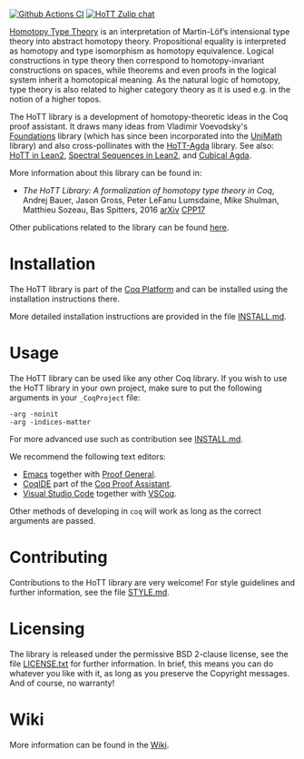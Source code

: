 [![Github Actions CI][1]][2]
[![HoTT Zulip chat][3]][4]

[Homotopy Type Theory][5] is an interpretation of
Martin-Löf’s intensional type theory into abstract homotopy theory.
Propositional equality is interpreted as homotopy and type isomorphism as
homotopy equivalence. Logical constructions in type theory then correspond to
homotopy-invariant constructions on spaces, while theorems and even proofs in
the logical system inherit a homotopical meaning. As the natural logic of
homotopy, type theory is also related to higher category theory as it is used
e.g. in the notion of a higher topos.

The HoTT library is a development of homotopy-theoretic ideas in the Coq proof
assistant. It draws many ideas from Vladimir Voevodsky's [Foundations][6]
library (which has since been incorporated into the [UniMath][7] library) and
also cross-pollinates with the [HoTT-Agda][8] library. See also: [HoTT in
Lean2][9], [Spectral Sequences in Lean2][10], and [Cubical Agda][11].

More information about this library can be found in:

- _The HoTT Library: A formalization of homotopy type theory in Coq_, Andrej
  Bauer, Jason Gross, Peter LeFanu Lumsdaine, Mike Shulman, Matthieu Sozeau, Bas
  Spitters, 2016 [arXiv][12] [CPP17][13]

Other publications related to the library can be found
[here][14].

# Installation

The HoTT library is part of the [Coq
Platform][15] and can be installed using
the installation instructions there.

More detailed installation instructions are provided in the file
[INSTALL.md](/INSTALL.md).

# Usage

The HoTT library can be used like any other Coq library. If you wish to use the
HoTT library in your own project, make sure to put the following arguments in
your `_CoqProject` file:

```
-arg -noinit
-arg -indices-matter
```

For more advanced use such as contribution see [INSTALL.md](/INSTALL.md).

We recommend the following text editors:

 * [Emacs][16] together with [Proof General][17].
 * [CoqIDE][18] part of the [Coq Proof Assistant][19].
 * [Visual Studio Code][20] together with [VSCoq][21].

Other methods of developing in `coq` will work as long as the correct arguments
are passed.

# Contributing

Contributions to the HoTT library are very welcome! For style guidelines and
further information, see the file [STYLE.md](/STYLE.md).

# Licensing

The library is released under the permissive BSD 2-clause license, see the file
[LICENSE.txt](/LICENSE.txt) for further information. In brief, this means you
can do whatever you like with it, as long as you preserve the Copyright
messages. And of course, no warranty!

# Wiki

More information can be found in the [Wiki][22].


[1]: https://github.com/HoTT/HoTT/workflows/CI/badge.svg?branch=master
[2]: https://github.com/HoTT/HoTT/actions?query=workflow%3ACI+branch%3Amaster
[3]: https://img.shields.io/badge/zulip-join_chat-brightgreen.svg
[4]: https://hott.zulipchat.com/

[5]: http://homotopytypetheory.org/

[6]: https://github.com/vladimirias/Foundations
[7]: https://github.com/UniMath/UniMath
[8]: https://github.com/HoTT/HoTT-Agda
[9]: https://github.com/leanprover/lean2/tree/master/hott
[10]: https://github.com/cmu-phil/Spectral
[11]: https://agda.readthedocs.io/en/v2.6.0.1/language/cubical.html

[12]: https://arxiv.org/abs/1610.04591
[13]: http://cpp2017.mpi-sws.org/
[14]: https://github.com/HoTT/HoTT/wiki/Publications-based-on-the-HoTT-library
[15]: https://github.com/coq/platform/releases

[16]: http://www.gnu.org/software/emacs/
[17]: http://proofgeneral.inf.ed.ac.uk
[18]: https://coq.inria.fr/refman/practical-tools/coqide.html
[19]: https://github.com/coq/coq
[20]: https://code.visualstudio.com/
[21]: https://github.com/coq-community/vscoq

[22]: https://github.com/HoTT/HoTT/wiki